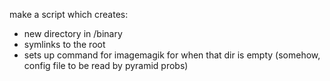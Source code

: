 make a script which creates:
* new directory in /binary
* symlinks to the root
* sets up command for imagemagik for when that dir is empty (somehow, config file to be read by pyramid probs)
